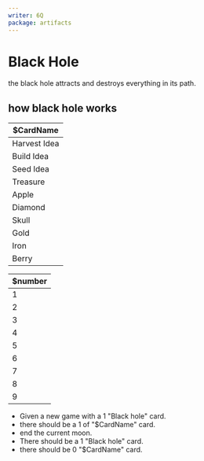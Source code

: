 ```yaml
---
writer: 6Q
package: artifacts
---
```


# Black Hole

the black hole attracts and destroys everything in its path.

## how black hole works

| $CardName    |
|--------------|
| Harvest Idea |
| Build Idea   |
| Seed Idea    |
| Treasure     |
| Apple        |
| Diamond      |
| Skull        |
| Gold         |
| Iron         |
| Berry        |

| $number  |
|----------|
| 1 |
| 2 |
| 3 |
| 4 |
| 5 |
| 6 |
| 7 |
| 8 |
| 9 |

 * Given a new game with a 1 "Black hole" card.
 * there should be a 1 of  "$CardName" card.
 * end the current moon.
 * There should be a 1 "Black hole" card.
 * there should be 0 "$CardName" card.
